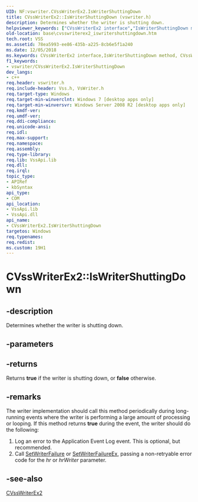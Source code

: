 ```yaml
---
UID: NF:vswriter.CVssWriterEx2.IsWriterShuttingDown
title: CVssWriterEx2::IsWriterShuttingDown (vswriter.h)
description: Determines whether the writer is shutting down.helpviewer_keywords: ["CVssWriterEx2 interface","IsWriterShuttingDown method","CVssWriterEx2.IsWriterShuttingDown","CVssWriterEx2::IsWriterShuttingDown","IsWriterShuttingDown","IsWriterShuttingDown method","IsWriterShuttingDown method","CVssWriterEx2 interface","base.cvsswriterex2_iswritershuttingdown","vswriter/CVssWriterEx2::IsWriterShuttingDown"]
old-location: base\cvsswriterex2_iswritershuttingdown.htm
tech.root: VSS
ms.assetid: 78ea5993-ee86-435b-a225-8cb6e5f1a240
ms.date: 12/05/2018
ms.keywords: CVssWriterEx2 interface,IsWriterShuttingDown method, CVssWriterEx2.IsWriterShuttingDown, CVssWriterEx2::IsWriterShuttingDown, IsWriterShuttingDown, IsWriterShuttingDown method, IsWriterShuttingDown method,CVssWriterEx2 interface, base.cvsswriterex2_iswritershuttingdown, vswriter/CVssWriterEx2::IsWriterShuttingDown
f1_keywords:
- vswriter/CVssWriterEx2.IsWriterShuttingDown
dev_langs:
- c++
req.header: vswriter.h
req.include-header: Vss.h, VsWriter.h
req.target-type: Windows
req.target-min-winverclnt: Windows 7 [desktop apps only]
req.target-min-winversvr: Windows Server 2008 R2 [desktop apps only]
req.kmdf-ver: 
req.umdf-ver: 
req.ddi-compliance: 
req.unicode-ansi: 
req.idl: 
req.max-support: 
req.namespace: 
req.assembly: 
req.type-library: 
req.lib: VssApi.lib
req.dll: 
req.irql: 
topic_type:
- APIRef
- kbSyntax
api_type:
- COM
api_location:
- VssApi.lib
- VssApi.dll
api_name:
- CVssWriterEx2.IsWriterShuttingDown
targetos: Windows
req.typenames: 
req.redist: 
ms.custom: 19H1
---
```


# CVssWriterEx2::IsWriterShuttingDown


## -description


Determines whether the writer is shutting down.


## -parameters






## -returns



Returns <b>true</b> if the writer is shutting down, or <b>false</b> otherwise.




## -remarks



The writer implementation should call this method periodically during long-running events where the writer is performing a large amount of processing or looping. If this method returns <b>true</b> during the event, the writer should do the following:

<ol>
<li>Log an error to the Application Event Log event. This is optional, but recommended.</li>
<li>Call <a href="https://docs.microsoft.com/windows/desktop/api/vswriter/nf-vswriter-cvsswriter-setwriterfailure">SetWriterFailure</a> or <a href="https://docs.microsoft.com/windows/desktop/api/vswriter/nf-vswriter-cvsswriterex2-setwriterfailureex">SetWriterFailureEx</a>, passing a non-retryable error code for the <i>hr</i> or <i>hrWriter</i> parameter.</li>
</ol>



## -see-also




<a href="https://docs.microsoft.com/windows/desktop/api/vswriter/nl-vswriter-cvsswriterex2">CVssWriterEx2</a>
 

 

